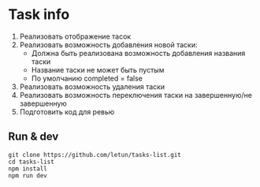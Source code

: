 # Task info

1. Реализовать отображение тасок
2. Реализовать возможность добавления новой таски:
    - Должна быть реализована возможность добавления названия таски
    - Название таски не может быть пустым
    - По умолчанию completed = false
3. Реализовать возможность удаления таски
4. Реализовать возможность переключения таски на завершенную/не завершенную
5. Подготовить код для ревью

## Run & dev
```
git clone https://github.com/letun/tasks-list.git
cd tasks-list
npm install
npm run dev
```
